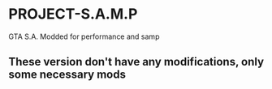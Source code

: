 # PROJECT-S.A.M.P
GTA S.A. Modded for performance and samp

## These version don't have any modifications, only some necessary mods
